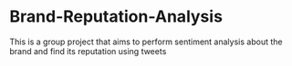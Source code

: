 # Brand-Reputation-Analysis
This is a group project that aims to perform sentiment analysis about the brand and find its reputation using tweets 
